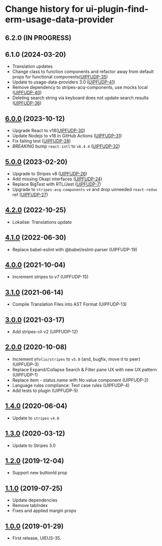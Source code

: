 # Change history for ui-plugin-find-erm-usage-data-provider

## 6.2.0 (IN PROGRESS)

## 6.1.0 (2024-03-20)
* Translation updates
* Change class to function components and refactor away from default props for functional components([UIPFUDP-35](https://folio-org.atlassian.net/browse/UIPFUDP-35))
* Update to usage-data-providers 3.0 ([UIPFUDP-41](https://folio-org.atlassian.net/browse/UIPFUDP-41))
* Remove dependency to stripes-acq-components, use mocks local ([UIPFUDP-40](https://folio-org.atlassian.net/browse/UIPFUDP-40))
* Deleting search string via keyboard does not update search results ([UIPFUDP-36](https://folio-org.atlassian.net/browse/UIPFUDP-36))

## [6.0.0](https://github.com/folio-org/ui-plugin-find-erm-usage-data-provider/tree/v6.0.0) (2023-10-12)
* Upgrade React to v18([UIPFUDP-30](https://issues.folio.org/browse/UIPFUDP-30))
* Update Nodejs to v18 in GitHub Actions ([UIPFUDP-31](https://issues.folio.org/browse/UIPFUDP-31))
* Fix failing test ([UIPFUDP-28](https://issues.folio.org/browse/UIPFUDP-28))
* *BREAKING* bump `react-intl` to `v6.4.4` ([UIPFUDP-32](https://issues.folio.org/browse/UIPFUDP-32))

## [5.0.0](https://github.com/folio-org/ui-plugin-find-erm-usage-data-provider/tree/v5.0.0) (2023-02-20)
* Upgrade to Stripes v8 ([UIPFUDP-26](https://issues.folio.org/browse/UIPFUDP-26))
* Add missing Okapi interfaces ([UIPFUDP-24](https://issues.folio.org/browse/UIPFUDP-24))
* Replace BigTest with RTL/Jest ([UIPFUDP-7](https://issues.folio.org/browse/UIPFUDP-7))
* Upgrade to `stripes-acq-components` `v4` and drop unneeded `react-redux` ref ([UIPFUDP-27](https://issues.folio.org/browse/UIPFUDP-27))

## [4.2.0](https://github.com/folio-org/ui-plugin-find-erm-usage-data-provider/tree/v4.2.0) (2022-10-25)
* Lokalise: Translations update

## [4.1.0](https://github.com/folio-org/ui-plugin-find-erm-usage-data-provider/tree/v4.1.0) (2022-06-30)
* Replace babel-eslint with @babel/eslint-parser (UIPFUDP-19)

## [4.0.0](https://github.com/folio-org/ui-plugin-find-erm-usage-data-provider/tree/v4.0.0) (2021-10-04)
* Increment stripes to v7 (UIPFUDP-15)

## [3.1.0](https://github.com/folio-org/ui-plugin-find-erm-usage-data-provider/tree/v3.1.0) (2021-06-14)
* Compile Translation Files into AST Format (UIPFUDP-13)

## [3.0.0](https://github.com/folio-org/ui-plugin-find-erm-usage-data-provider/tree/v3.0.0) (2021-03-17)
* Add stripes-cli v2 (UIPFUDP-12)

## [2.0.0](https://github.com/folio-org/ui-plugin-find-erm-usage-data-provider/tree/v2.0.0) (2020-10-08)
* Increment `@folio/stripes` to `v5.0` (and, bugfix, move it to peer) (UIPFUDP-3)
* Replace Expand/Collapse Search & Filter pane UX with new UX pattern (UIPFUDP-1)
* Replace item - status.name with No value component (UIPFUDP-2)
* Language rules compliance: Text case rules (UIPFUDP-4)
* Add tests to plugin (UIPFUDP-5)

## [1.4.0](https://github.com/folio-org/ui-plugin-find-erm-usage-data-provider/tree/v1.4.0) (2020-06-04)
* Update to `stripes` `v4.0`

## [1.3.0](https://github.com/folio-org/ui-plugin-find-erm-usage-data-provider/tree/v1.3.0) (2020-03-12)
* Update to Stripes 3.0

## [1.2.0](https://github.com/folio-org/ui-plugin-find-erm-usage-data-provider/tree/v1.2.0) (2019-12-04)
* Support new buttonId prop

## [1.1.0](https://github.com/folio-org/ui-plugin-find-erm-usage-data-provider/tree/v1.1.0) (2019-07-25)
* Update dependencies
* Remove tabIndex
* Fixes and applied margin props

## [1.0.0](https://github.com/folio-org/ui-plugin-find-erm-usage-data-provider/tree/v1.0.0) (2019-01-29)

* First release, UIEUS-35.
